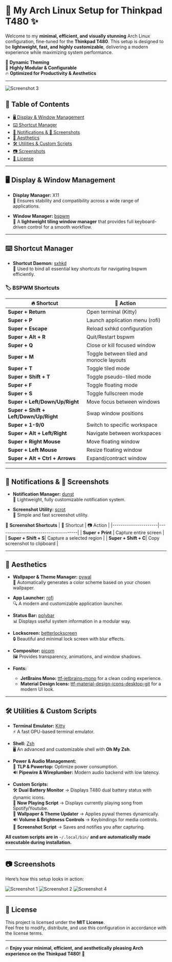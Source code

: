 # 🚀 My Arch Linux Setup for Thinkpad T480 ✨

Welcome to my **minimal, efficient, and visually stunning** Arch Linux configuration, fine-tuned for the **Thinkpad T480**. This setup is designed to be **lightweight, fast, and highly customizable**, delivering a modern experience while maximizing system performance.  

🎨 **Dynamic Theming**  
🔧 **Highly Modular & Configurable**  
🔥 **Optimized for Productivity & Aesthetics**

---

![Screenshot 3](./screenshots/screenshot3.png)


## 📌 Table of Contents
- [🖥️ Display & Window Management](#-display--window-management)
- [⌨️ Shortcut Manager](#-shortcut-manager)
- [💬 Notifications & 📸 Screenshots](#-notifications--screenshots)
- [🎨 Aesthetics](#-aesthetics)
- [🛠️ Utilities & Custom Scripts](#-utilities--custom-scripts)
- [📷 Screenshots](#-screenshots)
- [📜 License](#-license)

---

## 🖥️ Display & Window Management

- **Display Manager:** X11  
  📌 Ensures stability and compatibility across a wide range of applications.  

- **Window Manager:** [bspwm](https://github.com/baskerville/bspwm)  
  📌 A **lightweight tiling window manager** that provides full keyboard-driven control for a smooth workflow.

---

## ⌨️ Shortcut Manager

- **Shortcut Daemon:** [sxhkd](https://github.com/baskerville/sxhkd)  
  📌 Used to bind all essential key shortcuts for navigating bspwm efficiently.

### 🏷️ **BSPWM Shortcuts**

| 🔥 Shortcut                                  | 🎯 Action                                          |
|----------------------------------------------|--------------------------------------------------|
| **Super + Return**                           | Open terminal (Kitty)                           |
| **Super + P**                                | Launch application menu (rofi)                  |
| **Super + Escape**                           | Reload sxhkd configuration                      |
| **Super + Alt + R**                          | Quit/Restart bspwm                              |
| **Super + Q**                                | Close or kill focused window                    |
| **Super + M**                                | Toggle between tiled and monocle layouts        |
| **Super + T**                                | Toggle tiled mode                               |
| **Super + Shift + T**                        | Toggle pseudo-tiled mode                        |
| **Super + F**                                | Toggle floating mode                            |
| **Super + S**                                | Toggle fullscreen mode                          |
| **Super + Left/Down/Up/Right**               | Move focus between windows                      |
| **Super + Shift + Left/Down/Up/Right**       | Swap window positions                           |
| **Super + 1-9/0**                            | Switch to specific workspace                    |
| **Super + Alt + Left/Right**                 | Navigate between workspaces                     |
| **Super + Right Mouse**                      | Move floating window                            |
| **Super + Left Mouse**                       | Resize floating window                          |
| **Super + Alt + Ctrl + Arrows**              | Expand/contract window                          |

---

## 💬 Notifications & 📸 Screenshots

- **Notification Manager:** [dunst](https://github.com/dunst-project/dunst)  
  📌 Lightweight, fully customizable notification system.

- **Screenshot Utility:** [scrot](https://github.com/resurrecting-open-source-projects/scrot)  
  📌 Simple and fast screenshot utility.

📸 **Screenshot Shortcuts**
| 🎯 Shortcut          | 📷 Action                               |
|----------------------|--------------------------------------|
| **Super + Print**    | Capture entire screen               |
| **Super + Shift + S**| Capture a selected region          |
| **Super + Shift + C**| Copy screenshot to clipboard       |

---

## 🎨 Aesthetics

- **Wallpaper & Theme Manager:** [pywal](https://github.com/dylanaraps/pywal)  
  🎨 Automatically generates a color scheme based on your chosen wallpaper.

- **App Launcher:** [rofi](https://github.com/davatorium/rofi)  
  🔍 A modern and customizable application launcher.

- **Status Bar:** [polybar](https://github.com/polybar/polybar)  
  📊 Displays useful system information in a modular way.

- **Lockscreen:** [betterlockscreen](https://github.com/betterlockscreen/betterlockscreen)  
  🔒 Beautiful and minimal lock screen with blur effects.

- **Compositor:** [picom](https://github.com/yshui/picom)  
  🖼️ Provides transparency, animations, and window shadows.

- **Fonts:**
  - **JetBrains Mono:** [ttf-jetbrains-mono](https://www.jetbrains.com/lp/mono/) for a clean coding experience.
  - **Material Design Icons:** [ttf-material-design-icons-desktop-git](https://pictogrammers.com/library/mdi/) for a modern UI look.

---

## 🛠️ Utilities & Custom Scripts

- **Terminal Emulator:** [Kitty](https://github.com/kovidgoyal/kitty)  
  ⚡ A fast GPU-based terminal emulator.

- **Shell:** [Zsh](https://www.zsh.org/)  
  🖥️ An advanced and customizable shell with **Oh My Zsh**.

- **Power & Audio Management:**  
  🔋 **TLP & Powertop:** Optimize power consumption.  
  🔊 **Pipewire & Wireplumber:** Modern audio backend with low latency.

- **Custom Scripts:**  
  🛠 **Dual Battery Monitor** → Displays T480 dual battery status with dynamic icons.  
  🎵 **Now Playing Script** → Displays currently playing song from Spotify/Youtube.  
  🌄 **Wallpaper & Theme Updater** → Applies pywal themes dynamically.  
  🔊 **Volume & Brightness Controls** → Keybindings for media controls.  
  📸 **Screenshot Script** → Saves and notifies you after capturing.  

**All custom scripts are in** `~/.local/bin/` **and are automatically made executable during installation.**

---

## 📷 Screenshots

Here’s how this setup looks in action:

![Screenshot 1](./screenshots/screenshot1.png)
![Screenshot 2](./screenshots/screenshot2.png)
![Screenshot 4](./screenshots/screenshot4.png)

---

## 📜 License

This project is licensed under the **MIT License**.  
Feel free to modify, distribute, and use this configuration in accordance with the license terms.

---

🔥 **Enjoy your minimal, efficient, and aesthetically pleasing Arch experience on the Thinkpad T480!** 🚀
